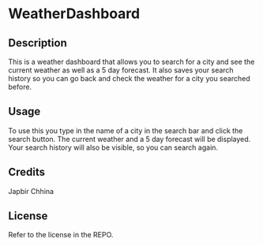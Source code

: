# WeatherDashboard

## Description
This is a weather dashboard that allows you to search for a city and see the current weather as well as a 5 day forecast. It also saves your search history so you can go back and check the weather for a city you searched before.

## Usage
To use this you type in the name of a city in the search bar and click the search button. The current weather and a 5 day forecast will be displayed. Your search history will also be visible, so you can search again.

## Credits
Japbir Chhina

## License
Refer to the license in the REPO.